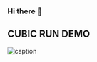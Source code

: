 ### Hi there 👋

## CUBIC RUN DEMO
![caption](https://user-images.githubusercontent.com/48413868/117247450-ddb7cf80-ae5b-11eb-8fdd-02f0a37949ae.gif)


##



<!--
**PratikPatil131/PratikPatil131** is a ✨ _special_ ✨ repository because its `README.md` (this file) appears on your GitHub profile.

Here are some ideas to get you started:

- 🔭 I’m currently working on ...
- 🌱 I’m currently learning ...
- 👯 I’m looking to collaborate on ...
- 🤔 I’m looking for help with ...
- 💬 Ask me about ...
- 📫 How to reach me: ...
- 😄 Pronouns: ...
- ⚡ Fun fact: ...
-->
